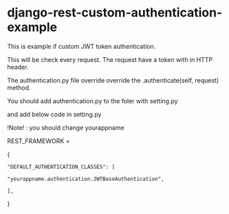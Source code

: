 # django-rest-custom-authentication-example


This is example if custom JWT token authentication. 

This will be check every request. The request have a token with in HTTP header.

The authentication.py file override override the .authenticate(self, request) method.

You should add authentication.py to the foler with setting.py

and add below code in setting.py 

!Note! : you should change yourappname 



REST_FRAMEWORK = 

{
    
    "DEFAULT_AUTHENTICATION_CLASSES": [
    
    "yourappname.authentication.JWTBaseAuthentication",
        
    ],
}


 
